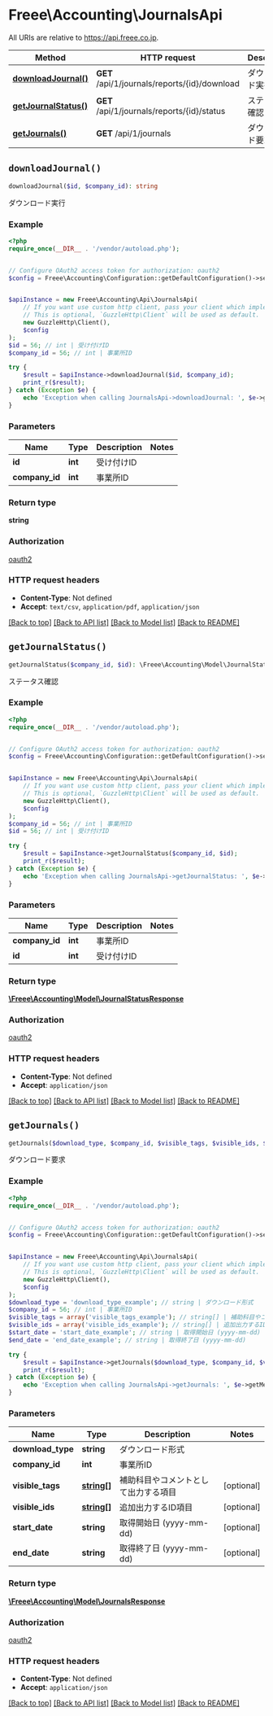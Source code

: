 # Freee\Accounting\JournalsApi

All URIs are relative to https://api.freee.co.jp.

Method | HTTP request | Description
------------- | ------------- | -------------
[**downloadJournal()**](JournalsApi.md#downloadJournal) | **GET** /api/1/journals/reports/{id}/download | ダウンロード実行
[**getJournalStatus()**](JournalsApi.md#getJournalStatus) | **GET** /api/1/journals/reports/{id}/status | ステータス確認
[**getJournals()**](JournalsApi.md#getJournals) | **GET** /api/1/journals | ダウンロード要求


## `downloadJournal()`

```php
downloadJournal($id, $company_id): string
```

ダウンロード実行

### Example

```php
<?php
require_once(__DIR__ . '/vendor/autoload.php');


// Configure OAuth2 access token for authorization: oauth2
$config = Freee\Accounting\Configuration::getDefaultConfiguration()->setAccessToken('YOUR_ACCESS_TOKEN');


$apiInstance = new Freee\Accounting\Api\JournalsApi(
    // If you want use custom http client, pass your client which implements `GuzzleHttp\ClientInterface`.
    // This is optional, `GuzzleHttp\Client` will be used as default.
    new GuzzleHttp\Client(),
    $config
);
$id = 56; // int | 受け付けID
$company_id = 56; // int | 事業所ID

try {
    $result = $apiInstance->downloadJournal($id, $company_id);
    print_r($result);
} catch (Exception $e) {
    echo 'Exception when calling JournalsApi->downloadJournal: ', $e->getMessage(), PHP_EOL;
}
```

### Parameters

Name | Type | Description  | Notes
------------- | ------------- | ------------- | -------------
 **id** | **int**| 受け付けID |
 **company_id** | **int**| 事業所ID |

### Return type

**string**

### Authorization

[oauth2](../../README.md#oauth2)

### HTTP request headers

- **Content-Type**: Not defined
- **Accept**: `text/csv`, `application/pdf`, `application/json`

[[Back to top]](#) [[Back to API list]](../../README.md#endpoints)
[[Back to Model list]](../../README.md#models)
[[Back to README]](../../README.md)

## `getJournalStatus()`

```php
getJournalStatus($company_id, $id): \Freee\Accounting\Model\JournalStatusResponse
```

ステータス確認

### Example

```php
<?php
require_once(__DIR__ . '/vendor/autoload.php');


// Configure OAuth2 access token for authorization: oauth2
$config = Freee\Accounting\Configuration::getDefaultConfiguration()->setAccessToken('YOUR_ACCESS_TOKEN');


$apiInstance = new Freee\Accounting\Api\JournalsApi(
    // If you want use custom http client, pass your client which implements `GuzzleHttp\ClientInterface`.
    // This is optional, `GuzzleHttp\Client` will be used as default.
    new GuzzleHttp\Client(),
    $config
);
$company_id = 56; // int | 事業所ID
$id = 56; // int | 受け付けID

try {
    $result = $apiInstance->getJournalStatus($company_id, $id);
    print_r($result);
} catch (Exception $e) {
    echo 'Exception when calling JournalsApi->getJournalStatus: ', $e->getMessage(), PHP_EOL;
}
```

### Parameters

Name | Type | Description  | Notes
------------- | ------------- | ------------- | -------------
 **company_id** | **int**| 事業所ID |
 **id** | **int**| 受け付けID |

### Return type

[**\Freee\Accounting\Model\JournalStatusResponse**](../Model/JournalStatusResponse.md)

### Authorization

[oauth2](../../README.md#oauth2)

### HTTP request headers

- **Content-Type**: Not defined
- **Accept**: `application/json`

[[Back to top]](#) [[Back to API list]](../../README.md#endpoints)
[[Back to Model list]](../../README.md#models)
[[Back to README]](../../README.md)

## `getJournals()`

```php
getJournals($download_type, $company_id, $visible_tags, $visible_ids, $start_date, $end_date): \Freee\Accounting\Model\JournalsResponse
```

ダウンロード要求

### Example

```php
<?php
require_once(__DIR__ . '/vendor/autoload.php');


// Configure OAuth2 access token for authorization: oauth2
$config = Freee\Accounting\Configuration::getDefaultConfiguration()->setAccessToken('YOUR_ACCESS_TOKEN');


$apiInstance = new Freee\Accounting\Api\JournalsApi(
    // If you want use custom http client, pass your client which implements `GuzzleHttp\ClientInterface`.
    // This is optional, `GuzzleHttp\Client` will be used as default.
    new GuzzleHttp\Client(),
    $config
);
$download_type = 'download_type_example'; // string | ダウンロード形式
$company_id = 56; // int | 事業所ID
$visible_tags = array('visible_tags_example'); // string[] | 補助科目やコメントとして出力する項目
$visible_ids = array('visible_ids_example'); // string[] | 追加出力するID項目
$start_date = 'start_date_example'; // string | 取得開始日 (yyyy-mm-dd)
$end_date = 'end_date_example'; // string | 取得終了日 (yyyy-mm-dd)

try {
    $result = $apiInstance->getJournals($download_type, $company_id, $visible_tags, $visible_ids, $start_date, $end_date);
    print_r($result);
} catch (Exception $e) {
    echo 'Exception when calling JournalsApi->getJournals: ', $e->getMessage(), PHP_EOL;
}
```

### Parameters

Name | Type | Description  | Notes
------------- | ------------- | ------------- | -------------
 **download_type** | **string**| ダウンロード形式 |
 **company_id** | **int**| 事業所ID |
 **visible_tags** | [**string[]**](../Model/string.md)| 補助科目やコメントとして出力する項目 | [optional]
 **visible_ids** | [**string[]**](../Model/string.md)| 追加出力するID項目 | [optional]
 **start_date** | **string**| 取得開始日 (yyyy-mm-dd) | [optional]
 **end_date** | **string**| 取得終了日 (yyyy-mm-dd) | [optional]

### Return type

[**\Freee\Accounting\Model\JournalsResponse**](../Model/JournalsResponse.md)

### Authorization

[oauth2](../../README.md#oauth2)

### HTTP request headers

- **Content-Type**: Not defined
- **Accept**: `application/json`

[[Back to top]](#) [[Back to API list]](../../README.md#endpoints)
[[Back to Model list]](../../README.md#models)
[[Back to README]](../../README.md)
